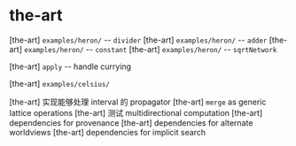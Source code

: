 # the-art

[the-art] `examples/heron/` -- `divider`
[the-art] `examples/heron/` -- `adder`
[the-art] `examples/heron/` -- `constant`
[the-art] `examples/heron/` -- `sqrtNetwork`

[the-art] `apply` -- handle currying

[the-art] `examples/celsius/`

[the-art] 实现能够处理 interval 的 propagator
[the-art] `merge` as generic lattice operations
[the-art] 测试 multidirectional computation
[the-art] dependencies for provenance
[the-art] dependencies for alternate worldviews
[the-art] dependencies for implicit search
